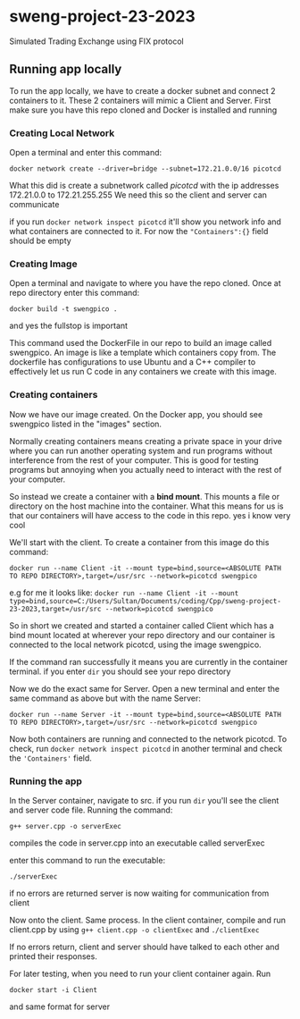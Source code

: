 # sweng-project-23-2023
Simulated Trading Exchange using FIX protocol


<h2> Running app locally </h2>

To run the app locally, we have to create a docker subnet and connect 2 containers to it. These 2 containers will mimic a Client and Server.
First make sure you have this repo cloned and Docker is installed and running

<h3> Creating Local Network </h3>

Open a terminal and enter this command:

```
docker network create --driver=bridge --subnet=172.21.0.0/16 picotcd
```
What this did is create a subnetwork called *picotcd* with the ip addresses 172.21.0.0 to 172.21.255.255
We need this so the client and server can communicate

if you run `docker network inspect picotcd` it'll show you network info and what containers are connected to it. For now the `"Containers":{}` field should be empty

<h3> Creating Image </h3>

Open a terminal and navigate to where you have the repo cloned.
Once at repo directory enter this command:
```
docker build -t swengpico .
```
and yes the fullstop is important

This command used the DockerFile in our repo to build an image called swengpico. An image is like a template which containers copy from. The dockerfile has configurations to use Ubuntu and a C++ compiler to effectively let us run C code in any containers we create with this image.

<h3> Creating containers </h3>

Now we have our image created. On the Docker app, you should see swengpico listed in the "images" section. 

Normally creating containers means creating a private space in your drive where you can run another operating system and run programs without interference from the rest of your computer. This is good for testing programs but annoying when you actually need to interact with the rest of your computer.

So instead we create a container with a **bind mount**. This mounts a file or directory on the host machine into the container. What this means for us is that our containers will have access to the code in this repo. yes i know very cool

We'll start with the client. To create a container from this image do this command:

```
docker run --name Client -it --mount type=bind,source=<ABSOLUTE PATH TO REPO DIRECTORY>,target=/usr/src --network=picotcd swengpico
```

e.g for me it looks like: `docker run --name Client -it --mount type=bind,source=C:/Users/Sultan/Documents/coding/Cpp/sweng-project-23-2023,target=/usr/src --network=picotcd swengpico`

So in short we created and started a container called Client which has a bind mount located at wherever your repo directory and our container is connected to the local network picotcd, using the image swengpico.

If the command ran successfully it means you are currently in the container terminal. if you enter `dir` you should see your repo directory 

Now we do the exact same for Server.  Open a new terminal and enter the same command as above but with the name Server:
```
docker run --name Server -it --mount type=bind,source=<ABSOLUTE PATH TO REPO DIRECTORY>,target=/usr/src --network=picotcd swengpico
```
Now both containers are running and connected to the network picotcd. To check, run `docker network inspect picotcd` in another terminal and check the `'Containers'` field.

<h3> Running the app </h3>

In the Server container, navigate to src. if you run `dir` you'll see the client and server code file. 
Running the command: 
```
g++ server.cpp -o serverExec
```
compiles the code in server.cpp into an executable called serverExec

enter this command to run the executable:

```
./serverExec
```

if no errors are returned server is now waiting for communication from client

Now onto the client. Same process.
In the client container, compile and run client.cpp by using `g++ client.cpp -o clientExec` and `./clientExec`

If no errors return, client and server should have talked to each other and printed their responses.


For later testing, when you need to run your client container again. Run
```
docker start -i Client 
```
and same format for server
